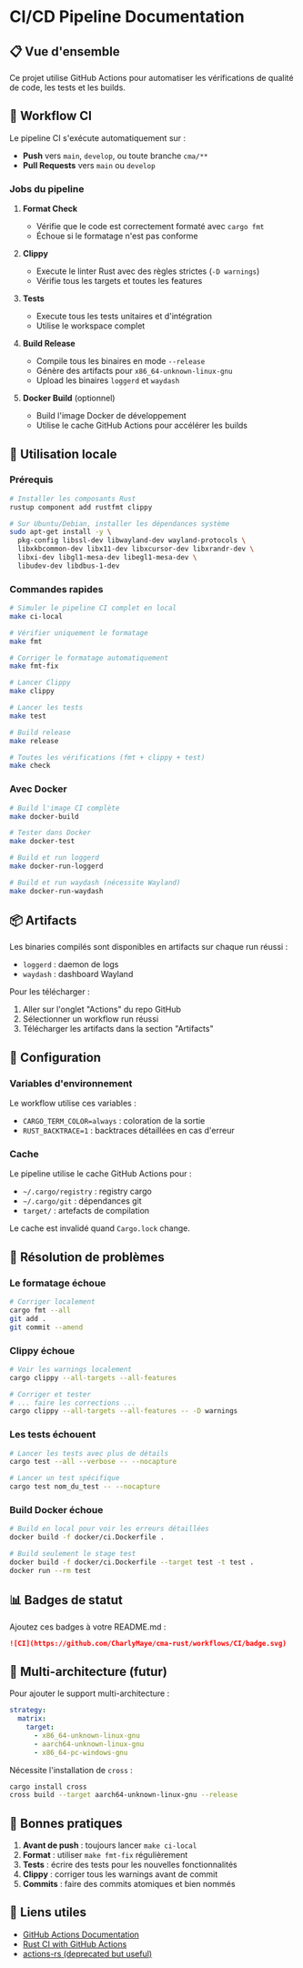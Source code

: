 # CI/CD Pipeline Documentation

## 📋 Vue d'ensemble

Ce projet utilise GitHub Actions pour automatiser les vérifications de qualité de code, les tests et les builds.

## 🔄 Workflow CI

Le pipeline CI s'exécute automatiquement sur :
- **Push** vers `main`, `develop`, ou toute branche `cma/**`
- **Pull Requests** vers `main` ou `develop`

### Jobs du pipeline

1. **Format Check** 
   - Vérifie que le code est correctement formaté avec `cargo fmt`
   - Échoue si le formatage n'est pas conforme

2. **Clippy**
   - Execute le linter Rust avec des règles strictes (`-D warnings`)
   - Vérifie tous les targets et toutes les features

3. **Tests**
   - Execute tous les tests unitaires et d'intégration
   - Utilise le workspace complet

4. **Build Release**
   - Compile tous les binaires en mode `--release`
   - Génère des artifacts pour `x86_64-unknown-linux-gnu`
   - Upload les binaires `loggerd` et `waydash`

5. **Docker Build** (optionnel)
   - Build l'image Docker de développement
   - Utilise le cache GitHub Actions pour accélérer les builds

## 🚀 Utilisation locale

### Prérequis

```bash
# Installer les composants Rust
rustup component add rustfmt clippy

# Sur Ubuntu/Debian, installer les dépendances système
sudo apt-get install -y \
  pkg-config libssl-dev libwayland-dev wayland-protocols \
  libxkbcommon-dev libx11-dev libxcursor-dev libxrandr-dev \
  libxi-dev libgl1-mesa-dev libegl1-mesa-dev \
  libudev-dev libdbus-1-dev
```

### Commandes rapides

```bash
# Simuler le pipeline CI complet en local
make ci-local

# Vérifier uniquement le formatage
make fmt

# Corriger le formatage automatiquement
make fmt-fix

# Lancer Clippy
make clippy

# Lancer les tests
make test

# Build release
make release

# Toutes les vérifications (fmt + clippy + test)
make check
```

### Avec Docker

```bash
# Build l'image CI complète
make docker-build

# Tester dans Docker
make docker-test

# Build et run loggerd
make docker-run-loggerd

# Build et run waydash (nécessite Wayland)
make docker-run-waydash
```

## 📦 Artifacts

Les binaries compilés sont disponibles en artifacts sur chaque run réussi :
- `loggerd` : daemon de logs
- `waydash` : dashboard Wayland

Pour les télécharger :
1. Aller sur l'onglet "Actions" du repo GitHub
2. Sélectionner un workflow run réussi
3. Télécharger les artifacts dans la section "Artifacts"

## 🔧 Configuration

### Variables d'environnement

Le workflow utilise ces variables :
- `CARGO_TERM_COLOR=always` : coloration de la sortie
- `RUST_BACKTRACE=1` : backtraces détaillées en cas d'erreur

### Cache

Le pipeline utilise le cache GitHub Actions pour :
- `~/.cargo/registry` : registry cargo
- `~/.cargo/git` : dépendances git
- `target/` : artefacts de compilation

Le cache est invalidé quand `Cargo.lock` change.

## 🐛 Résolution de problèmes

### Le formatage échoue

```bash
# Corriger localement
cargo fmt --all
git add .
git commit --amend
```

### Clippy échoue

```bash
# Voir les warnings localement
cargo clippy --all-targets --all-features

# Corriger et tester
# ... faire les corrections ...
cargo clippy --all-targets --all-features -- -D warnings
```

### Les tests échouent

```bash
# Lancer les tests avec plus de détails
cargo test --all --verbose -- --nocapture

# Lancer un test spécifique
cargo test nom_du_test -- --nocapture
```

### Build Docker échoue

```bash
# Build en local pour voir les erreurs détaillées
docker build -f docker/ci.Dockerfile .

# Build seulement le stage test
docker build -f docker/ci.Dockerfile --target test -t test .
docker run --rm test
```

## 📊 Badges de statut

Ajoutez ces badges à votre README.md :

```markdown
![CI](https://github.com/CharlyMaye/cma-rust/workflows/CI/badge.svg)
```

## 🔄 Multi-architecture (futur)

Pour ajouter le support multi-architecture :

```yaml
strategy:
  matrix:
    target:
      - x86_64-unknown-linux-gnu
      - aarch64-unknown-linux-gnu
      - x86_64-pc-windows-gnu
```

Nécessite l'installation de `cross` :
```bash
cargo install cross
cross build --target aarch64-unknown-linux-gnu --release
```

## 📝 Bonnes pratiques

1. **Avant de push** : toujours lancer `make ci-local`
2. **Format** : utiliser `make fmt-fix` régulièrement
3. **Tests** : écrire des tests pour les nouvelles fonctionnalités
4. **Clippy** : corriger tous les warnings avant de commit
5. **Commits** : faire des commits atomiques et bien nommés

## 🔗 Liens utiles

- [GitHub Actions Documentation](https://docs.github.com/en/actions)
- [Rust CI with GitHub Actions](https://doc.rust-lang.org/cargo/guide/continuous-integration.html)
- [actions-rs (deprecated but useful)](https://github.com/actions-rs)
